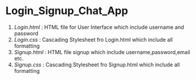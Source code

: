 # Login_Signup_Chat_App

1. *Login.html* : HTML file for User Interface which include username and password
2. *Login.css*  : Cascading Stylesheet fro Login.html which include all formatting
3. *Signup.html* : HTML file signup which include username,password,email etc.
4. *Signup.css*  : Cascading Stylesheet fro Signup.html which include all formatting